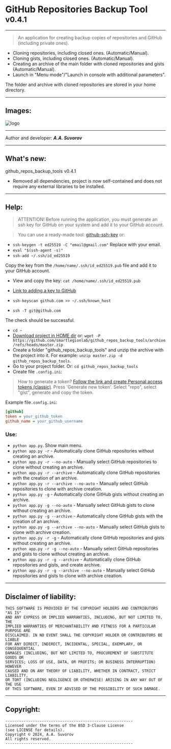 # GitHub Repositories Backup Tool <sup>v0.4.1</sup>

---

> An application for creating backup copies of repositories and GitHub (including private ones).

- Cloning repositories, including closed ones. (Automatic/Manual).
- Cloning gists, including closed ones. (Automatic/Manual).
- Creating an archive of the main folder with cloned repositories and gists (Automatic/Manual).
- Launch in "Menu mode"/"Launch in console with additional parameters".

The folder and archive with cloned repositories are stored in your home directory.

***


## Images:

![logo](https://github.com/smartlegionlab/github_repos_backup_tools/raw/master/data/images/github_repos_backup_tools.png)

***

Author and developer: ___A.A. Suvorov___

***

## What's new:

github_repos_backup_tools v0.4.1

- Removed all dependencies, project is now self-contained and does not require any external libraries to be installed.

***

## Help:

> ATTENTION! Before running the application, you must generate an ssh key 
> for GitHub on your system and add it to your GitHub account.

> You can use a ready-made tool: [github-ssh-key](https://github.com/smartlegionlab/github-ssh-key/) or:

- `ssh-keygen -t ed25519 -C "email@gmail.com"` Replace with your email.
- `eval "$(ssh-agent -s)"`
- `ssh-add ~/.ssh/id_ed25519`

Copy the key from the `/home/name/.ssh/id_ed25519.pub` file and add it to your GitHub account.
- View and copy the key: `cat /home/name/.ssh/id_ed25519.pub`
- [Link to adding a key to GitHub](https://github.com/settings/keys)

- `ssh-keyscan github.com >> ~/.ssh/known_host`
- `ssh -T git@github.com`

The check should be successful.

- `cd ~`
- [Download project in HOME dir](https://github.com/smartlegionlab/github_repos_backup_tools/archive/refs/heads/master.zip) or: `wget -P https://github.com/smartlegionlab/github_repos_backup_tools/archive/refs/heads/master.zip` 
- Create a folder "github_repos_backup_tools" and unzip the archive with the project into it. For example: `unzip master.zip -d github_repos_backup_tools`.
- Go to your project folder. Or: `cd github_repos_backup_tools`
- Create file `.config.ini`:

> How to generate a token? [Follow the link and create Personal access tokens (classic)](https://github.com/settings/tokens/new). Press 'Generate new token'. Select "repo", select "gist", generate and copy the token.


Example file`.config.ini`:
```ini
[github]
token = your_github_token
github_name = your_github_username
```

### Use:

- `python app.py`. Show main menu.
- `python app.py -r` - Automatically clone GitHub repositories without creating an archive.
- `python app.py -r --no-auto` - Manually select GitHub repositories to clone without creating an archive.
- `python app.py -r --archive` - Automatically clone GitHub repositories with the creation of an archive.
- `python app.py -r --archive --no-auto` - Manually select GitHub repositories to clone with archive creation.
- `python app.py -g` - Automatically clone GitHub gists without creating an archive.
- `python app.py -g --no-auto` - Manually select GitHub gists to clone without creating an archive.
- `python app.py -g --archive` - Automatically clone GitHub gists with the creation of an archive.
- `python app.py -g --archive --no-auto` - Manually select GitHub gists to clone with archive creation.
- `python app.py -r -g` - Automatically clone GitHub repositories and gists without creating an archive.
- `python app.py -r -g --no-auto` - Manually select GitHub repositories and gists to clone without creating an archive.
- `python app.py -r -g --archive` - Automatically clone GitHub repositories and gists, and create archive.
- `python app.py -r -g --archive --no-auto` - Manually select GitHub repositories and gists to clone with archive creation.

***

## Disclaimer of liability:

    THIS SOFTWARE IS PROVIDED BY THE COPYRIGHT HOLDERS AND CONTRIBUTORS "AS IS"
    AND ANY EXPRESS OR IMPLIED WARRANTIES, INCLUDING, BUT NOT LIMITED TO, THE
    IMPLIED WARRANTIES OF MERCHANTABILITY AND FITNESS FOR A PARTICULAR PURPOSE ARE
    DISCLAIMED. IN NO EVENT SHALL THE COPYRIGHT HOLDER OR CONTRIBUTORS BE LIABLE
    FOR ANY DIRECT, INDIRECT, INCIDENTAL, SPECIAL, EXEMPLARY, OR CONSEQUENTIAL
    DAMAGES (INCLUDING, BUT NOT LIMITED TO, PROCUREMENT OF SUBSTITUTE GOODS OR
    SERVICES; LOSS OF USE, DATA, OR PROFITS; OR BUSINESS INTERRUPTION) HOWEVER
    CAUSED AND ON ANY THEORY OF LIABILITY, WHETHER IN CONTRACT, STRICT LIABILITY,
    OR TORT (INCLUDING NEGLIGENCE OR OTHERWISE) ARISING IN ANY WAY OUT OF THE USE
    OF THIS SOFTWARE, EVEN IF ADVISED OF THE POSSIBILITY OF SUCH DAMAGE.

***

## Copyright:
    --------------------------------------------------------
    Licensed under the terms of the BSD 3-Clause License
    (see LICENSE for details).
    Copyright © 2024, A.A. Suvorov
    All rights reserved.
    --------------------------------------------------------